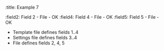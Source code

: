 :title:                 Example 7

:field2:                Field 2 - File - OK
:field4:                Field 4 - File - OK
:field5:                Field 5 - File - OK


- Template file defines fields 1..4
- Settings file defines fields 3..4
- File defines fields 2, 4, 5
